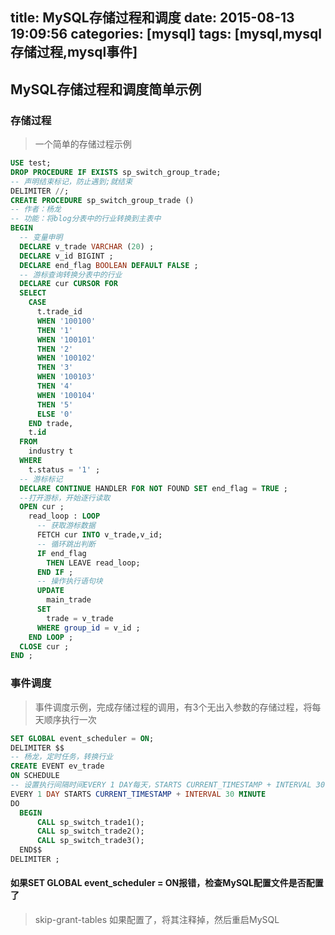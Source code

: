 title: MySQL存储过程和调度
date: 2015-08-13 19:09:56
categories: [mysql]
tags: [mysql,mysql存储过程,mysql事件]
---

## MySQL存储过程和调度简单示例
### 存储过程
> 一个简单的存储过程示例        
```sql
USE test;
DROP PROCEDURE IF EXISTS sp_switch_group_trade;
-- 声明结束标记，防止遇到;就结束
DELIMITER //;
CREATE PROCEDURE sp_switch_group_trade () 
-- 作者：杨龙
-- 功能：将blog分表中的行业转换到主表中
BEGIN
  -- 变量申明
  DECLARE v_trade VARCHAR (20) ;
  DECLARE v_id BIGINT ;
  DECLARE end_flag BOOLEAN DEFAULT FALSE ;
  -- 游标查询转换分表中的行业
  DECLARE cur CURSOR FOR 
  SELECT 
    CASE
      t.trade_id 
      WHEN '100100' 
      THEN '1' 
      WHEN '100101' 
      THEN '2' 
      WHEN '100102' 
      THEN '3' 
      WHEN '100103' 
      THEN '4' 
      WHEN '100104' 
      THEN '5' 
      ELSE '0' 
    END trade,
    t.id 
  FROM
    industry t 
  WHERE  
    t.status = '1' ;
  -- 游标标记
  DECLARE CONTINUE HANDLER FOR NOT FOUND SET end_flag = TRUE ;
  --打开游标，开始逐行读取
  OPEN cur ;
    read_loop : LOOP
      -- 获取游标数据
      FETCH cur INTO v_trade,v_id;
      -- 循环跳出判断
      IF end_flag 
        THEN LEAVE read_loop;
      END IF ;
      -- 操作执行语句块
      UPDATE 
        main_trade 
      SET
        trade = v_trade 
      WHERE group_id = v_id ;
    END LOOP ;
  CLOSE cur ;
END ;
```

<!-- more -->

### 事件调度
>事件调度示例，完成存储过程的调用，有3个无出入参数的存储过程，将每天顺序执行一次   
```sql
SET GLOBAL event_scheduler = ON;
DELIMITER $$
-- 杨龙，定时任务，转换行业    
CREATE EVENT ev_trade
ON SCHEDULE
-- 设置执行间隔时间EVERY 1 DAY每天，STARTS CURRENT_TIMESTAMP + INTERVAL 30 MINUTE当前时间后的30分钟开始第一次执行
EVERY 1 DAY STARTS CURRENT_TIMESTAMP + INTERVAL 30 MINUTE 
DO
  BEGIN
      CALL sp_switch_trade1();
      CALL sp_switch_trade2();
      CALL sp_switch_trade3();
  END$$
DELIMITER ;
```
#### 如果**SET GLOBAL event_scheduler = ON**报错，检查MySQL配置文件是否配置了
> skip-grant-tables
如果配置了，将其注释掉，然后重启MySQL